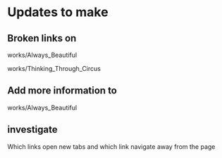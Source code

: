 # Updates to make

## Broken links on

works/Always_Beautiful

works/Thinking_Through_Circus

## Add more information to

works/Always_Beautiful

## investigate

Which links open new tabs and which link navigate away from the page
